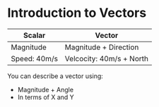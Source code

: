 # Introduction to Vectors

| Scalar       | Vector                   |
| ------------ | ------------------------ |
| Magnitude    | Magnitude + Direction    |
| Speed: 40m/s | Velcocity: 40m/s + North |

You can describe a vector using:
- Magnitude + Angle
- In terms of X and Y

